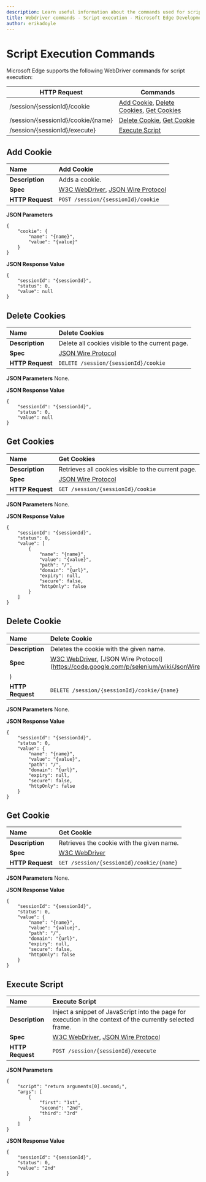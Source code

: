 ```yaml
---
description: Learn useful information about the commands used for script execution for the WebDriver API.
title: Webdriver commands - Script execution - Microsoft Edge Development
author: erikadoyle
---
```


# Script Execution Commands
Microsoft Edge supports the following WebDriver commands for script execution:

| HTTP Request | Commands |
| ------------ | -------- |
| /session/{sessionId}/cookie| [Add Cookie](#add-cookie), [Delete Cookies](#delete-cookies), [Get Cookies](#get-cookies)|
| /session/{sessionId}/cookie/{name}| [Delete Cookie](#delete-cookie), [Get Cookie](#get-cookie)|
| /session/{sessionId}/execute}| [Execute Script](#execute-script)|

## Add Cookie
| **Name** | Add Cookie |
| :------- | :------- |
| **Description** | Adds a cookie. |
| **Spec** | [W3C WebDriver](https://w3c.github.io/webdriver/webdriver-spec.html#add-cookie), [JSON Wire Protocol](https://code.google.com/p/selenium/wiki/JsonWireProtocol#/sessions) |
| **HTTP Request** | `POST /session/{sessionId}/cookie` |

**JSON Parameters**
```
{
    "cookie": {
        "name": "{name}",
        "value": "{value}"
    }
}
```

**JSON Response Value**
```
{
    "sessionId": "{sessionId}",
    "status": 0,
    "value": null
}
```

## Delete Cookies
| **Name** | Delete Cookies |
| :------- | :------- |
| **Description** | Delete all cookies visible to the current page. |
| **Spec** | [JSON Wire Protocol](https://code.google.com/p/selenium/wiki/JsonWireProtocol#DELETE_/session/:sessionId/cookie) |
| **HTTP Request** | `DELETE /session/{sessionId}/cookie` |

**JSON Parameters**
None.

**JSON Response Value**
```
{
    "sessionId": "{sessionId}",
    "status": 0,
    "value": null
}
```

## Get Cookies

| **Name** | Get Cookies |
| :------- | :------- |
| **Description** | Retrieves all cookies visible to the current page. |
| **Spec** | [JSON Wire Protocol](https://code.google.com/p/selenium/wiki/JsonWireProtocol#/session/:sessionId) |
| **HTTP Request** | `GET /session/{sessionId}/cookie` |

**JSON Parameters**
None.

**JSON Response Value**
```
{
    "sessionId": "{sessionId}",
    "status": 0,
    "value": [
        {
            "name": "{name}",
            "value": "{value}",
            "path": "/",
            "domain": "{url}",
            "expiry": null,
            "secure": false,
            "httpOnly": false
        }
    ]
}
```

## Delete Cookie
| **Name** | Delete Cookie |
| :------- | :------- |
| **Description** | Deletes the cookie with the given name. |
| **Spec** | [W3C WebDriver](https://w3c.github.io/webdriver/webdriver-spec.html#delete-cookie), [JSON Wire Protocol](https://code.google.com/p/selenium/wiki/JsonWireProtocol#DELETE_/session/:sessionId/cookie/:name
) |
| **HTTP Request** | `DELETE /session/{sessionId}/cookie/{name}` |

**JSON Parameters**
None.

**JSON Response Value**
```
{
    "sessionId": "{sessionId}",
    "status": 0,
    "value": {
        "name": "{name}",
        "value": "{value}",
        "path": "/",
        "domain": "{url}",
        "expiry": null,
        "secure": false,
        "httpOnly": false
    }
}
```

## Get Cookie
| **Name** | Get Cookie |
| :------- | :------- |
| **Description** | Retrieves the cookie with the given name. |
| **Spec** | [W3C WebDriver](https://w3c.github.io/webdriver/webdriver-spec.html#get-cookie) |
| **HTTP Request** | `GET /session/{sessionId}/cookie/{name}` |

**JSON Parameters**
None.

**JSON Response Value**
```
{
    "sessionId": "{sessionId}",
    "status": 0,
    "value": {
        "name": "{name}",
        "value": "{value}",
        "path": "/",
        "domain": "{url}",
        "expiry": null,
        "secure": false,
        "httpOnly": false
    }
}
```

## Execute Script

| **Name** | Execute Script |
| :------- | :---------- |
| **Description** | Inject a snippet of JavaScript into the page for execution in the context of the currently selected frame. |
| **Spec** | [W3C WebDriver](https://w3c.github.io/webdriver/webdriver-spec.html#execute-script), [JSON Wire Protocol](https://code.google.com/p/selenium/wiki/JsonWireProtocol#/session/:sessionId/execute) |
| **HTTP Request** | `POST /session/{sessionId}/execute` |

**JSON Parameters**
```
{
    "script": "return arguments[0].second;",
    "args": [
        {
            "first": "1st",
            "second": "2nd",
            "third": "3rd"
        }
    ]
}
```

**JSON Response Value**
```
{
    "sessionId": "{sessionId}",
    "status": 0,
    "value": "2nd"
}
```
